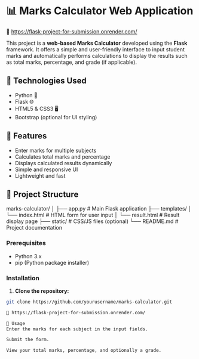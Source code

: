 # 📊 Marks Calculator Web Application

🔗 https://flask-project-for-submission.onrender.com/

This project is a **web-based Marks Calculator** developed using the **Flask** framework. It offers a simple and user-friendly interface to input student marks and automatically performs calculations to display the results such as total marks, percentage, and grade (if applicable).

## 🔧 Technologies Used

- Python 🐍
- Flask 🌐
- HTML5 & CSS3 🖥️
- Bootstrap (optional for UI styling)

## 🚀 Features

- Enter marks for multiple subjects
- Calculates total marks and percentage
- Displays calculated results dynamically
- Simple and responsive UI
- Lightweight and fast

## 📁 Project Structure

marks-calculator/
│
├── app.py # Main Flask application
├── templates/
│ └── index.html # HTML form for user input
│ └── result.html # Result display page
├── static/ # CSS/JS files (optional)
└── README.md # Project documentation


### Prerequisites

- Python 3.x
- pip (Python package installer)

### Installation

1. **Clone the repository:**

```bash
git clone https://github.com/yourusername/marks-calculator.git

🔗 https://flask-project-for-submission.onrender.com/

📝 Usage
Enter the marks for each subject in the input fields.

Submit the form.

View your total marks, percentage, and optionally a grade.
